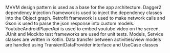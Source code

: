 MVVM design pattern is used as a base for the app architecture. Dagger2 dependency injection framework is used to inject the dependency classes into the Object graph. Retrofit framework is used to make network calls and Gson is used to parse the json response into custom models. YoutubeAndroidPlayerApi is used to embed youtube video on the screen. JUnit and Mockito test frameworks are used for unit tests. Models, Service classes are written in Kotlin. Data transfer between activities/view models are handled using TransientDataProvider interface and UseCase classes
